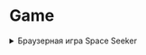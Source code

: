 # Game
<details>
<summary>Браузерная игра Space Seeker</summary>

<details>
<summary>Описание игры</summary>

*Игроку предстоит отбиваться от метеоритов*

1. При столкновении с метеоритом космический корабль игрока получает повреждения;
2. Космический корабль можно ремонтировать подбирая ремонтные комплекты;
3. Цель уровня уничтожить все метеориты;
4. С каждым новым уровнем количество метеоритов увеличивается;
5. С каждым новым уровнем мощность оружия игрока также увеличивается;
6. За сбитые метеориты игрок получает очки, цель игры набрать как можно больше очков;

</details>

<details>
<summary>Описание классов</summary>

1. Background - динамичный задний фон со звездами;
2. BonusController - класс отвечающий за игровые бонусы;
3. BulletController - класс отвечающий за выстрел корабля;
4. EnemyController - класс отвечающий за поведение астероидов;
5. Hero - класс главного героя;
6. ParticleController - спецэффекты в игре;
7. StartGame - основная логика игры;
8. Weapon - класс отвечающмй за оружие;

</details>
</details>
